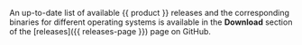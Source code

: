 
An up-to-date list of available {{ product }} releases and the corresponding binaries for different operating systems is available in the **Download** section of the [releases]({{ releases-page }}) page on GitHub.
